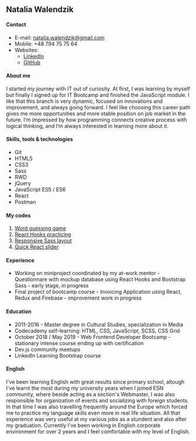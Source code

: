
## Natalia Walendzik

#### Contact

* E-mail: natalia.walendzik@gmail.com
* Mobile: +48 794 75 75 64
* Websites:
  - [LinkedIn](https://www.linkedin.com/in/natalia-walendzik-8b9726185/)
  - [GitHub](https://github.com/natshien)
  
#### About me

I started my journey with IT out of curiosity. At first, I was learning by myself but finally I signed up for IT Bootcamp
and finished the JavaScript module. I like that this branch is very dynamic, focused on innovations and improvement, and always going forward. I feel like choosing this career path gives me more opportunities and more stable position on job market in the future.
I’m impressed by how programming connects creative process with logical thinking, and I’m always interested in learning more about it.

#### Skills, tools & technologies

* Git
* HTML5
* CSS3
* Sass
* RWD
* jQuery
* JavaScript ES5 / ES6
* React
* Postman

#### My codes

1. [Word guessing game](https://github.com/natshien/JS-and-jQuery)
2. [React Hooks practicing](https://github.com/natshien/React_Hooks_SemanticUI-exercise)
3. [Responsive Sass layout](https://github.com/natshien/responsive_sass)
4. [Quick React slider](https://github.com/natshien/higher)

#### Experience

* Working on miniproject coordinated by my at-work mentor - Questionnare with mockup database using React Hooks and Bootstrap Sass -        early stage, in progress
* Final project of bootcamp course - Invoicing Application using React, Redux and Firebase - improvement work in progress

#### Education

* 2011-2016 - Master degree in Cultural Studies, specialization in Media
* Codecademy self-learning: HTML, CSS, JavaScript, SCSS, CSS Grid
* October 2018 / May 2019 - Web Frontend Developer Bootcamp - stationary intense course ending up with certification
* Dev.js community meetups
* LinkedIn Learning Bootstrap course

#### English

I've been learning English with great results since primary school, altough I've learnt the most during my university years when I joined ESN community, where beside acting as a section's Webmaster, I was also responsible for organization of events and socializing with foreign students. In that time I was also travelling frequently around the Europe which forced me to practice my language skills even more in real life situation. All that experience was very useful at my various jobs as a stundent and also after my graduation. Currently I've been working in English corporate environment for over 2 years and I feel comfortable with my level of English.

